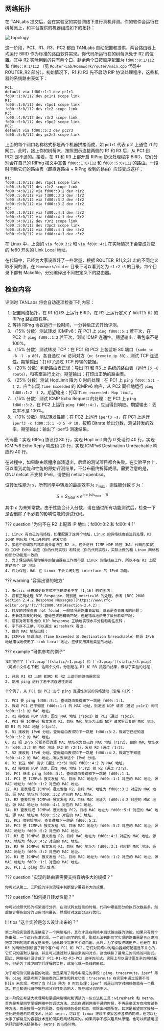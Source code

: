 ## 网络拓扑

在 TANLabs 提交后，会在实验室的实验网络下进行真机评测。你的软件会运行在树莓派上，和平台提供的机器组成如下的拓扑：

![Topology](img/topology_ripng.png)

这一阶段，PC1、R1、R3、PC2 都由 TANLabs 自动配置和提供，两台路由器上均运行 BIRD 作为标准的路由软件实现。你代码所运行在的树莓派处于 R2 的位置。其中 R2 实际用到的只有两个口，剩余两个口按顺序配置为 `fd00::8:1/112` 和 `fd00::9:1/112` （见 `Router-Lab/Homework/router/main.cpp` 代码中 ROUTER_R2 部分）。初始情况下，R1 和 R3 先不启动 RIP 协议处理程序，这些机器的系统路由表如下：

```text
PC1:
default via fd00::1:1 dev pc1r1
fd00::1:0/112 dev pc1r1 scope link
R1:
fd00::1:0/112 dev r1pc1 scope link
fd00::3:0/112 dev r1r2 scope link
R3:
fd00::4:0/112 dev r3r2 scope link
fd00::5:0/112 dev r3pc2 scope link
PC2:
default via fd00::5:2 dev pc2r3
fd00::5:0/112 dev pc2r3 scope link
```

上面的每个网口名称格式都是两个机器拼接而成，如 `pc1r1` 代表 pc1 上通往 r1 的网口。此时，接上你的树莓派，按照图示连接两侧的 R1 和 R3 后，从 PC1 到 PC2 是不通的。接着，在 R1 和 R3 上都开启 RIPng 协议处理程序 BIRD，它们分别会在自己的 RIPng 报文中宣告 `fd00::1:0/112` 和 `fd00::5:0/112` 的路由。一段时间后它们的路由表（即直连路由 + RIPng 收到的路由）应该变成这样：

```text
R1:
fd00::1:0/112 dev r1pc1 scope link
fd00::3:0/112 dev r1r2 scope link
fd00::4:0/112 via fd00::3:2 dev r1r2
fd00::5:0/112 via fd00::3:2 dev r1r2
fd00::8:0/112 via fd00::3:2 dev r1r2
fd00::9:0/112 via fd00::3:2 dev r1r2
R3:
fd00::1:0/112 via fd00::4:1 dev r3r2
fd00::3:0/112 via fd00::4:1 dev r3r2
fd00::4:0/112 dev r3r2 scope link
fd00::5:0/112 dev r3pc2 scope link
fd00::8:0/112 via fd00::4:1 dev r3r2
fd00::9:0/112 via fd00::4:1 dev r3r2
```

在 Linux 中，上面的 `via fd00:3:2` 和 `via fd00::4:1` 在实际情况下会变成对应的 fe80 开头的 Link Local 地址。

在代码中，已经为大家设置好了一些常量，根据 ROUTER_R{1,2,3} 宏的不同定义取不同的值。在 `Homework/router` 目录下可以看到名为 `r1` `r2` `r3` 的目录，每个目录下都有 Makefile，分别编译出不同宏定义下的路由器。

## 检查内容

评测时 TANLabs 将会自动逐项检查下列内容：

1. 配置网络拓扑，在 R1 和 R3 上运行 BIRD，在 R2 上运行定义了 `ROUTER_R2` 的 RIPng 路由器程序。
2. 等待 RIPng 协议运行一段时间，一分钟后正式开始评测。
3. （15% 分数）测试转发 ICMPv6：在 PC1 上 `ping fd00::5:1` 若干次，在 PC2 上 `ping fd00::1:2` 若干次，测试 ICMP 连通性。期望输出：丢包率不是 100%。
4. （15% 分数）测试转发 TCP：在 PC1 和 PC2 上各监听 80 端口（`sudo nc -6 -l -p 80`），各自通过 nc 访问对方（`nc $remote_ip 80`），测试 TCP 连通性。期望输出：打印了通过 TCP 传输的数据。
5. （20% 分数）判断路由表正误：导出 R1 和 R3 上 系统的路由表（运行 `ip -6 route`），和答案进行比对。期望输出：打印出正确的路由表。
6. （25% 分数）测试 HopLimit 降为 0 时的处理：在 PC1 上 `ping fd00::5:1 -t 2`，应当出现 `Time Exceeded` 的 ICMPv6 响应，从 PC2 同样地运行 `ping fd00::1:2 -t 2`。期望输出：打印 `Time exceeded: Hop limit`。
7. （15% 分数）测试 ICMP Echo Request 的处理：在 PC1 上 `ping fd00::3:2`，在 PC2 上运行 `ping fd00::4:1`，应当得到响应。期望输出：丢包率不是 100%。
8. （10% 分数）测试转发性能：在 PC2 上运行 `iperf3 -s`，在 PC1 上运行 `iperf3 -c fd00::5:1 -O 5 -P 10`，按照 Bitrate 给出分数，测试转发的效率。期望输出：输出了 iperf3 测速结果。

代码量：实现 RIPng 协议约 80 行，实现 HopLimit 降为 0 处理约 40 行，实现 ICMPv6 Echo Reply 响应约 20 行，实现 ICMPv6 Destination Unreachable 响应约 40 行。

在过程中，如果路由器程序崩溃退出，后续的测试项目都会失败。在实验平台上，可以看到功能和性能的原始评测结果，不公布最终折算成绩。需要注意的是，GNU netcat 不支持 IPv6，请使用 netcat-openbsd。

设转发性能为 $s$，所有同学中转发的最高效率为 $s_{max}$，则性能分数 $S$ 为：

$$
S = S_{total} \times e^{c \times (s/s_{max}-1)}
$$

其中 $c$ 为未知常数。由于性能会计入分数，请在通过所有功能测试后，检查一下是否删除了不必要的影响性能的调试代码。

??? question "为何不在 R2 上配置 IP 地址：fd00::3:2 和 fd00::4:1"

    1. Linux 有自己的网络栈，如果配置了这两个地址，Linux 的网络栈也会进行处理，如 ICMP 响应和（可以开启的）转发功能
    2. 实验中你编写的路由器会运行在 R2 上，它会进行 ICMP NDP 响应（HAL 代码内实现）和 ICMP Echo 响应（你的代码实现）和转发（你的代码实现），实际上做的和 Linux 网络栈的部分功能是一致的
    3. 为了保证确实是你编写的路由器在工作而不是 Linux 网络栈在工作，所以不在 R2 上配置这两个 IP 地址
    4. 作为保险，HAL 在 Linux 下会关闭对应 interface 的 IPv6 功能。

??? warning "容易出错的地方"

    1. Metric 计算和更新方式不正确或者不在 [1,16] 的范围内；
    2. 没有正确处理 RIP Response，特别是 metric=16 的处理，参考 [RFC 2080 Section 2.4.2 Response Messages](https://www.rfc-editor.org/rfc/rfc2080.html#section-2.4.2)；
    3. 转发的时候查表 not found，一般情况是路由表出错，或者是查表算法的问题；
    4. 更新路由表的时候，查询应该用精确匹配，但是错误地使用了最长前缀匹配；
    5. 没有对所有发出的 RIP Response 正确地实现水平分割和毒性反转；
    6. 字节序不正确，可以通过 Wireshark 看出；
    7. 目的 MAC 地址出错；
    8. ICMPv6 错误消息（Time Exceeded 及 Destination Unreachable）的源 IPv6 地址错误地使用了 Link Local 地址，应该使用其他类型的地址。

??? example "可供参考的例子"

    我们提供了 [`r1.pcap`](static/r1.pcap) 和 [`r3.pcap`](static/r3.pcap) （可点击文件名下载）这两个文件，分别是在 R1 和 R3 抓包的结果，模拟了实验的过程：

    1. 开启 R1 R3 上的 BIRD 和 R2 上运行的路由器实现
    2. 使用 ping 进行了若干次连通性测试

    举个例子，从 PC1 到 PC2 进行 ping 连通性测试的网络活动（忽略 RIP）：

    1. PC1 要 ping fd00::5:1，查询路由表得知下一跳是 fd00::1:1。
    2. 假如 PC1 还不知道 fd00::1:1 的 MAC 地址，则发送 NDP 请求（通过 pc1r1）询问 fd00::1:1 的 MAC 地址。
    3. R1 接收到 NDP 请求，回复 MAC 地址（r1pc1）给 PC1（通过 r1pc1）。
    4. PC1 把 ICMPv6 报文发给 R1，目标 MAC 地址为上面 NDP 请求里回复的 MAC 地址，即 R1 的 MAC 地址（r1pc1）。
    5. R1 接收到 IPv6 分组，查询路由表得知下一跳是 fd00::3:2，假如它已经知道 fd00::3:2 的 MAC 地址。
    6. R1 把 IPv6 分组外层的源 MAC 地址改为自己的 MAC 地址（r1r2），目的 MAC 地址改为 fd00::3:2 的 MAC 地址（R2 的 r2r1），发给 R2（通过 r1r2）。
    7. R2 接收到 IPv6 分组，查询路由表得知下一跳是 fd00::4:2，假如它不知道 fd00::4:2 的 MAC 地址，所以丢掉这个 IPv6 分组。
    8. R2 发送 NDP 请求（通过 r2r3）询问 fd00::4:2 的 MAC 地址。
    9. R3 接收到 NDP 请求，回复 MAC 地址（r3r2）给 R2（通过 r3r2）。
    10. PC1 继续 ping fd00::5:1，查询路由表得知下一跳是 fd00::1:1。
    11. PC1 把 ICMPv6 报文发给 R1，目标 MAC 地址为 fd00::1:1 对应的 MAC 地址，源 MAC 地址为 fd00::1:2 对应的 MAC 地址。
    12. R1 查表后把 ICMPv6 报文发给 R2，目标 MAC 地址为 fd00::3:2 对应的 MAC 地址，源 MAC 地址为 fd00::3:2 对应的 MAC 地址。
    13. R2 查表后把 ICMPv6 报文发给 R3，目标 MAC 地址为 fd00::4:2 对应的 MAC 地址，源 MAC 地址为 fd00::4:1 对应的 MAC 地址。
    14. R3 查表后把 ICMPv6 报文发给 PC2，目标 MAC 地址为 fd00::5:1 对应的 MAC 地址，源 MAC 地址为 fd00::5:2 对应的 MAC 地址。
    15. PC2 收到后响应，查表得知下一跳是 fd00::5:2。
    16. PC2 把 ICMPv6 报文发给 R3，目标 MAC 地址为 fd00::5:2 对应的 MAC 地址，源 MAC 地址为 fd00::5:2 对应的 MAC 地址。
    17. R3 把 ICMPv6 报文发给 R2，目标 MAC 地址为 fd00::4:1 对应的 MAC 地址，源 MAC 地址为 fd00::4:2 对应的 MAC 地址。
    18. R2 把 ICMPv6 报文发给 R1，目标 MAC 地址为 fd00::3:1 对应的 MAC 地址，源 MAC 地址为 fd00::3:2 对应的 MAC 地址。
    19. R1 把 ICMPv6 报文发给 PC1，目标 MAC 地址为 fd00::1:2 对应的 MAC 地址，源 MAC 地址为 fd00::1:1 对应的 MAC 地址。
    20. PC1 上 ping 显示成功。

??? question "实现的路由表需要支持容纳多大的规模？"

    你可以从第二、三阶段的评测流程中判断至少需要多大的规模。

??? question "如何提升转发性能？"

    你可以按照代码的框架进行分析，在测试转发性能的时候，代码中哪些部分的执行次数最多，然后估计哪些部分的占用时间最长，然后针对这部分进行优化。

!!! tips "这个实验是怎么设计出来的？"

    第二阶段实验首先是确定了一个网络拓扑，其次才是在网络中测试路由器的功能。如果只有两个路由器，一个运行标准实现，一个运行同学的实现，那就无法判断同学实现的路由器是否正确地把学习到的路由再发送出去，因此最少需要三个路由器。此外，为了模拟终端用户，也是在 R1 R3 的两侧分别设置了两个客户端 PC1 和 PC2，它们对网络中的路由器如何配置是不关心的，它们只知道默认路由，并且可以通过默认路由来访问对方，这也模拟了最常见的网络访问形式。因此，网络拓扑设计成了 PC1-R1-R2-R3-PC2 这样的形式。实际上可以设计更复杂的网络拓扑，但是为了减少同学们理解的负担，就简化成一条线的形式。

    对于如何测试路由器的功能，也是采用了网络中常见的手段：ping，traceroute，iperf 等等。ping 就是考察了路由表的正确性和转发功能；traceroute 在实验中通过设置不同 hlim 来实现，考察了当 hlim 降为 0 时的处理；iperf 则是让同学对网络性能有一个概念，并且知道代码中哪些部分对性能影响大，哪些部分影响不大。

    这一阶段还希望大家理解和掌握网络模拟和调试的一些方法和工具：wireshark 和 netns。首先是希望同学掌握网络中的调试方法，之后在遇到网络不通的时候，不再是毫无方向地尝试各种方法，而是按照一定的思路，查看网络各处的状态，排除出问题所在。其次是希望同学接触一些比较先进的网络技术，比如 netns，可以在 linux 环境中模拟各种各样的网络，也可以让大家了解常见的容器技术是如何实现网络隔离的。如果同学不感兴趣具体原理，也可以直接用提供好的脚本来搭建基于 netns 的网络环境。